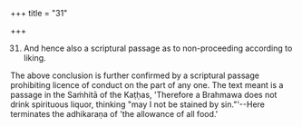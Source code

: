 +++
title = "31"

+++


31. And hence also a scriptural passage as to non-proceeding according to liking.

The above conclusion is further confirmed by a scriptural passage prohibiting licence of conduct on the part of any one. The text meant is a passage in the Saṁhitā of the Kaṭḥas, 'Therefore a Brahmawa does not drink spirituous liquor, thinking "may I not be stained by sin."'--Here terminates the adhikaraṇa of 'the allowance of all food.'

